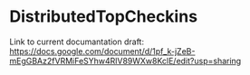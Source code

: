 # DistributedTopCheckins
Link to current documantation draft:<br>
https://docs.google.com/document/d/1pf_k-jZeB-mEgGBAz2fVRMiFeSYhw4RlV89WXw8KclE/edit?usp=sharing
